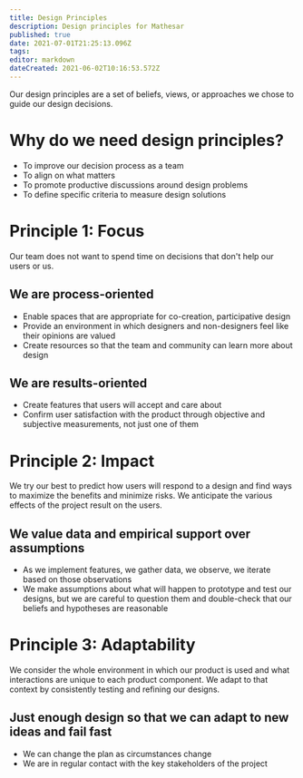 ```yaml
---
title: Design Principles
description: Design principles for Mathesar
published: true
date: 2021-07-01T21:25:13.096Z
tags: 
editor: markdown
dateCreated: 2021-06-02T10:16:53.572Z
---
```


Our design principles are a set of beliefs, views, or approaches we chose to guide our design decisions.
# Why do we need design principles?
- To improve our decision process as a team
- To align on what matters
- To promote productive discussions around design problems
- To define specific criteria to measure design solutions

# Principle 1: Focus
Our team does not want to spend time on decisions that don't help our users or us.
## We are process-oriented
- Enable spaces that are appropriate for co-creation, participative design
- Provide an environment in which designers and non-designers feel like their opinions are valued
- Create resources so that the team and community can learn more about design
## We are results-oriented
- Create features that users will accept and care about
- Confirm user satisfaction with the product through objective and subjective measurements, not just one of them

# Principle 2: Impact
We try our best to predict how users will respond to a design and find ways to maximize the benefits and minimize risks. We anticipate the various effects of the project result on the users.
## We value data and empirical support over assumptions
- As we implement features, we gather data, we observe, we iterate based on those observations
- We make assumptions about what will happen to prototype and test our designs, but we are careful to question them and double-check that our beliefs and hypotheses are reasonable

# Principle 3: Adaptability
We consider the whole environment in which our product is used and what interactions are unique to each product component. We adapt to that context by consistently testing and refining our designs.
## Just enough design so that we can adapt to new ideas and fail fast
- We can change the plan as circumstances change
- We are in regular contact with the key stakeholders of the project
